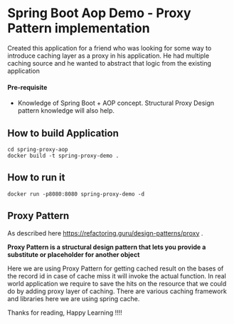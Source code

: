 # Spring Boot Aop Demo - Proxy Pattern implementation
Created this application for a friend who was looking for some way to introduce caching layer as a proxy in his application. He had multiple caching source and he wanted to abstract that logic from the existing application

#### Pre-requisite
* Knowledge of Spring Boot + AOP concept. Structural Proxy Design pattern knowledge will also help.

## How to build Application 
```
cd spring-proxy-aop
docker build -t spring-proxy-demo .
```

## How to run it
```
docker run -p8080:8080 spring-proxy-demo -d
```

## Proxy Pattern

As described here https://refactoring.guru/design-patterns/proxy .

**__Proxy Pattern is a structural design pattern that lets you provide a substitute or placeholder for another object__**

Here we are using Proxy Pattern for getting cached result on the bases of the record id in case of cache miss it will invoke the actual function. In real world application we require to save the hits on the resource that we could do by adding proxy layer of caching. There are various caching framework and libraries here we are using spring cache.

Thanks for reading, Happy Learning !!!!
